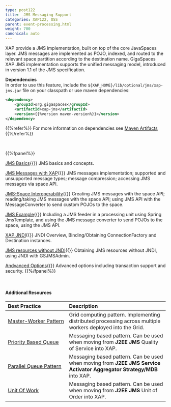 ```yaml
---
type: post122
title:  JMS Messaging Support
categories: XAP122, OSS
parent: event-processing.html
weight: 700
canonical: auto
---
```



XAP provide a JMS implementation, built on top of the core JavaSpaces layer. JMS messages are implemented as POJO, indexed, and routed to the relevant space partition according to the destination name. GigaSpaces XAP JMS implementation supports the unified messaging model, introduced in version 1.1 of the JMS specification.

**Dependencies**<br>
In order to use this feature, include the `${XAP_HOME}/lib/optional/jms/xap-jms.jar` file on your classpath or use maven dependencies:

```xml
<dependency>
    <groupId>org.gigaspaces</groupId>
    <artifactId>xap-jms</artifactId>
    <version>{{%version maven-version%}}</version>
</dependency>
```
{{%refer%}}
For more information on dependencies see [Maven Artifacts](../started/maven-artifacts.html)
{{%/refer%}} 

<br>


{{%fpanel%}}

[JMS Basics](./jms-api-basic-usage.html){{<wbr>}}
JMS basics and concepts.

[JMS Messages with XAP](./jms-messages-in-gigaspaces.html){{<wbr>}}
JMS messages implementation; supported and unsupported message types; message compression; accessing JMS messages via space API.

[JMS-Space Interoperability](./jms-space-interoperability.html){{<wbr>}}
Creating JMS messages with the space API; reading/taking JMS messages with the space API; using JMS API with the MessageConverter to send custom POJOs to the space.

[JMS Example](./jms-with-openspaces-example.html){{<wbr>}}
Including a JMS feeder in a processing unit using Spring JmsTemplate, and using the JMS message converter to send POJOs to the space, using the JMS API.

[XAP JNDI](./jms-with-gigaspaces-jndi.html){{<wbr>}}
JNDI Overview, Binding/Obtaining ConnectionFactory and Destination instances.

[JMS resources without JNDI](./jms-with-gsjmsadmin.html){{<wbr>}}
Obtaining JMS resources without JNDI, using JNDI with GSJMSAdmin.

[Andvanced Options](./jms-advanced.html){{<wbr>}}
Advanced options including transaction support and security.
{{%/fpanel%}}

<br>


#### Additional Resources


| Best Practice | Description|
|:--------------|:-----------|
|[<nobr>Master-Worker Pattern</nobr>](/sbp/master-worker-pattern.html)| Grid computing pattern. Implementing distributed processing across multiple workers deployed into the Grid. |
|[Priority Based Queue](/sbp/priority-based-queue.html)|Messaging based pattern. Can be used when moving from **J2EE JMS** Quality of Service into XAP.|
|[Parallel Queue Pattern](/sbp/parallel-queue-pattern.html)|Messaging based pattern. Can be used when moving from **J2EE JMS Service Activator Aggregator Strategy/MDB** into XAP.|
|[Unit Of Work](/sbp/unit-of-work.html)|Messaging based pattern. Can be used when moving from **J2EE JMS** Unit of Order into XAP.|


